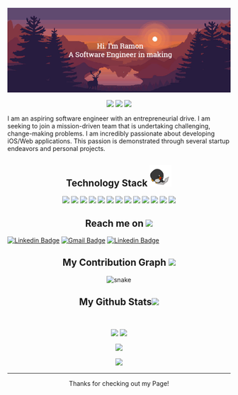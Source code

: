 <p align="center">
 
</p align="center">
<img src="https://github.com/raaamonnn/raaamonnn/blob/main/assets/bg.png" />

<p align="center">
 
 <img src="https://badges.pufler.dev/visits/raaamonnn/raaamonnn"/> 
 <img src="https://badges.pufler.dev/repos/raaamonnn"/>
 <img src="https://badges.pufler.dev/commits/monthly/raaamonnn" />

  I am an aspiring software engineer with an entrepreneurial drive. I am seeking to join a mission-driven team that is undertaking challenging, change-making problems. I am incredibly passionate about developing iOS/Web applications. This passion is demonstrated through several startup endeavors and personal projects.
</p>

<h2 align="center">Technology Stack <img src="https://github.com/raaamonnn/raaamonnn/blob/main/assets/laptop.gif" width="50"></h2>

<p align="center">
<img src="https://img.shields.io/badge/-java-E34A86?style=flat-square&logo=java"/>
<img src="https://img.shields.io/badge/-C++-00599C?style=flat-square&logo=c"/>
<img src="https://img.shields.io/badge/-HTML5-E34F26?style=flat-square&logo=html5&logoColor=white"/>
<img src="https://img.shields.io/badge/-CSS3-1572B6?style=flat-square&logo=css3"/>
<img src="https://img.shields.io/badge/-Bootstrap-563D7C?style=flat-square&logo=bootstrap"/>
<img src="https://img.shields.io/badge/-Heroku-430098?style=flat-square&logo=heroku"/>
<img src="https://img.shields.io/badge/-JavaScript-black?style=flat-square&logo=javascript"/>
<img src="https://img.shields.io/badge/-Nodejs-black?style=flat-square&logo=Node.js"/>
<img src="https://img.shields.io/badge/-React-black?style=flat-square&logo=react"/>
<img src="https://img.shields.io/badge/-MongoDB-black?style=flat-square&logo=mongodb"/>
<img src="https://img.shields.io/badge/-MySQL-black?style=flat-square&logo=mysql"/>
<img src="https://img.shields.io/badge/-Git-black?style=flat-square&logo=git"/>
<img src="https://img.shields.io/badge/-GitHub-black?style=flat-square&logo=github"/>
</p>

<h2 align="center">Reach me on <img src="https://media0.giphy.com/media/jqNPzdTTxQfOgOqpO4/source.gif" width="50"></h2>

<p align="center">

[![Linkedin Badge](https://img.shields.io/badge/LinkedIn-0077B5?style=for-the-badge&logo=linkedin&logoColor=white&link=https://www.linkedin.com/in/ramon-amini)](https://www.linkedin.com/in/ramon-amini) 
[![Gmail Badge](https://img.shields.io/badge/Mail-8B89CC?style=for-the-badge&logo=protonmail&logoColor=white&link=mailto:ramon@darilearner.com)](mailto:ramon@darilearner.com)
 [![Linkedin Badge](https://img.shields.io/badge/-raaamonnn-purple?style=for-the-badge&logo=instagram&logoColor=white&link=https://www.instagram.com/ramon_amini)](https://www.instagram.com/ramon_amini) 
</p>


<h2 align="center">
  My Contribution Graph <img src="https://media.giphy.com/media/xUA7aZeLE2e0P7Znz2/giphy.gif" width="50">
</h2>
<p align="center">
  <img src="https://github.com/raaamonnn/raaamonnn/raw/output/github-contribution-grid-snake.svg" alt="snake"></center>
</p>

<h2 align="center">
  My Github Stats<img src="https://media.giphy.com/media/VgCDAzcKvsR6OM0uWg/giphy.gif" width="50">
</h2>
 
<br>

<p align = "center">
  <img  src = "https://github-readme-stats.vercel.app/api?username=raaamonnn&show_icons=true&theme=radical&line_height=27">
  <img src = "https://github-readme-stats.vercel.app/api/top-langs/?username=raaamonnn&hide=python&theme=radical">
</p>

<p align = "center">
 <img  src="https://github-readme-streak-stats.herokuapp.com/?user=raaamonnn&show_icons=true&locale=en&layout=compact&theme=radical&line_height=0" />
</p> 

<p align = "center">
 <img src="https://activity-graph.herokuapp.com/graph?username=raaamonnn&theme=redical">
</p> 
<hr>
<p align="center">Thanks for checking out my Page!</p>
